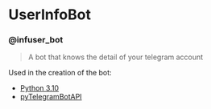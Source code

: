 # UserInfoBot

### @infuser_bot

>A bot that knows the detail of your telegram account

Used in the creation of the bot:
* [Python 3.10](https://www.python.org/downloads/release/python-3100/)
* [pyTelegramBotAPI](https://github.com/eternnoir/pyTelegramBotAPI)
